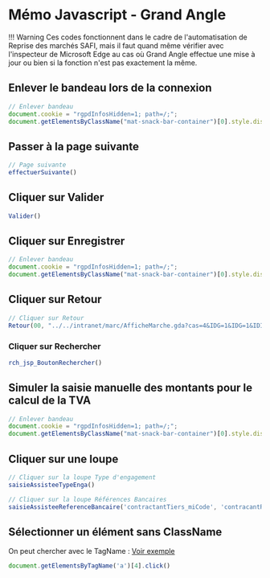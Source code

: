 # Mémo Javascript - Grand Angle

!!! Warning
    Ces codes fonctionnent dans le cadre de l'automatisation de Reprise des marchés SAFI, mais il faut quand même vérifier avec l'inspecteur de Microsoft Edge au cas où Grand Angle effectue une mise à jour ou bien si la fonction n'est pas exactement la même.

## Enlever le bandeau lors de la connexion
``` javascript
// Enlever bandeau
document.cookie = "rgpdInfosHidden=1; path=/;";
document.getElementsByClassName("mat-snack-bar-container")[0].style.display = "none";
```

## Passer à la page suivante
``` javascript
// Page suivante
effectuerSuivante()
```

## Cliquer sur Valider
``` javascript
Valider()
```

## Cliquer sur Enregistrer
``` javascript
// Enlever bandeau
document.cookie = "rgpdInfosHidden=1; path=/;";
document.getElementsByClassName("mat-snack-bar-container")[0].style.display = "none";
```
## Cliquer sur Retour
``` javascript
// Cliquer sur Retour
Retour(00, "../../intranet/marc/AfficheMarche.gda?cas=4&IDG=1&IDG=1&IDIP=IDIP_1670579254806&code=1052&ignorerIDIP=1&onglet=2&histoaction=-1")

```
### Cliquer sur Rechercher
```javascript
rch_jsp_BoutonRechercher()
```

## Simuler la saisie manuelle des montants pour le calcul de la TVA
``` javascript
// Enlever bandeau
document.cookie = "rgpdInfosHidden=1; path=/;";
document.getElementsByClassName("mat-snack-bar-container")[0].style.display = "none";
```

## Cliquer sur une loupe
```javascript
// Cliquer sur la loupe Type d'engagement
saisieAssisteeTypeEnga()
```
```javascript
// Cliquer sur la loupe Références Bancaires
saisieAssisteeReferenceBancaire('contractantTiers_miCode', 'contracantRefBancaireTiers_miCode', 'contractantRefBancaire_miCode', 'contractantRefBancaire_msLib');
```

## Sélectionner un élément sans ClassName
On peut chercher avec le TagName : [Voir exemple](../SAFI/B_CreationNouveauMarche/#cliquer-sur-le-premier-element-de-la-liste)
```javascript
document.getElementsByTagName('a')[4].click()
```